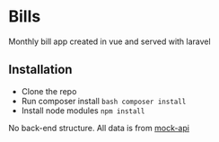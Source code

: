 # Bills
Monthly bill app created in vue and served with laravel

## Installation
* Clone the repo
* Run composer install ```bash composer install```
* Install node modules ```npm install```

No back-end structure. All data is from [mock-api](https://www.mockapi.io/)

